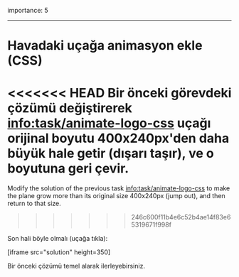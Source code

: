 importance: 5

---

# Havadaki uçağa animasyon ekle (CSS)

<<<<<<< HEAD
Bir önceki görevdeki çözümü değiştirerek <info:task/animate-logo-css> uçağı orijinal boyutu 400x240px'den daha büyük hale getir (dışarı taşır), ve o boyutuna geri çevir.
=======
Modify the solution of the previous task <info:task/animate-logo-css> to make the plane grow more than its original size 400x240px (jump out), and then return to that size.
>>>>>>> 246c600f11b4e6c52b4ae14f83e65319671f998f

Son hali böyle olmalı (uçağa tıkla):

[iframe src="solution" height=350]

Bir önceki çözümü temel alarak ilerleyebirsiniz.
